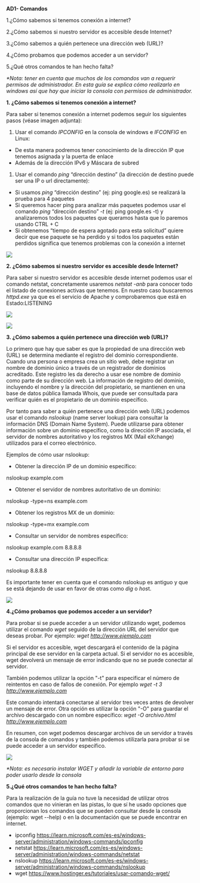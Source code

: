 ﻿**AD1- Comandos**

1.¿Cómo sabemos si tenemos conexión a internet?

2.¿Cómo sabemos si nuestro servidor es accesible desde Internet?

3.¿Cómo sabemos a quién pertenece una dirección web (URL)?

4.¿Cómo probamos que podemos acceder a un servidor?

5.¿Qué otros comandos te han hecho falta?

*\*Nota: tener en cuenta que muchos de los comandos van a requerir permisos de administrador. En esta guía se explica cómo realizarlo en windows así que hay que iniciar la consola con permisos de administrador.*

**1. ¿Cómo sabemos si tenemos conexión a internet?**

Para saber si tenemos conexión a internet podemos seguir los siguientes pasos (véase imagen adjunta):

1. Usar el comando *IPCONFIG* en la consola de windows e *IFCONFIG* en Linux:
- De esta manera podremos tener conocimiento de la dirección IP que tenemos asignada y la puerta de enlace
- Además de la dirección IPv6 y Máscara de subred
1. Usar el comando *ping* “dirección destino” (la dirección de destino puede ser una IP o url directamente):
- Si usamos *ping* “dirección destino” (ej: ping google.es) se realizará la prueba para 4 paquetes
- Si queremos hacer ping para analizar más paquetes podemos usar el comando *ping* “dirección destino” *-t* (ej: ping google.es -t) y analizaremos todos los paquetes que queramos hasta que lo paremos usando CTRL + C
- Si obtenemos “tiempo de espera agotado para esta solicitud” quiere decir que ese paquete se ha perdido y si todos los paquetes están perdidos significa que tenemos problemas con la conexión a internet

![](/imagenes/imagen2.png)

**2. ¿Cómo sabemos si nuestro servidor es accesible desde Internet?** 

Para saber si nuestro servidor es accesible desde internet podemos usar el comando netstat, concretamente usaremos *netstat -anb* para conocer todo el listado de conexiones activas que tenemos. En nuestro caso buscaremos *httpd.exe* ya que es el servicio de Apache y comprobaremos que está en Estado:LISTENING

![](/imagenes/.png)

![](/imagenes/.png)



**3. ¿Cómo sabemos a quién pertenece una dirección web (URL)?**

Lo primero que hay que saber es que la propiedad de una dirección web (URL) se determina mediante el registro del dominio correspondiente. Cuando una persona o empresa crea un sitio web, debe registrar un nombre de dominio único a través de un registrador de dominios acreditado. Este registro les da derecho a usar ese nombre de dominio como parte de su dirección web. La información de registro del dominio, incluyendo el nombre y la dirección del propietario, se mantienen en una base de datos pública llamada Whois, que puede ser consultada para verificar quién es el propietario de un dominio específico.

Por tanto para saber a quién pertenece una dirección web (URL) podemos usar el comando *nslookup* (name server lookup) para consultar la información DNS (Domain Name System). Puede utilizarse para obtener información sobre un dominio específico, como la dirección IP asociada, el servidor de nombres autoritativo y los registros MX (Mail eXchange) utilizados para el correo electrónico.

Ejemplos de cómo usar nslookup:

- Obtener la dirección IP de un dominio específico:

nslookup example.com

- Obtener el servidor de nombres autoritativo de un dominio:

nslookup -type=ns example.com

- Obtener los registros MX de un dominio:

nslookup -type=mx example.com

- Consultar un servidor de nombres específico:

nslookup example.com 8.8.8.8

- Consultar una dirección IP específica:

nslookup 8.8.8.8

Es importante tener en cuenta que el comando nslookup es antiguo y que se está dejando de usar en favor de otras como *dig* o *hos*t.

![](/imagenes/imagen5.png)




**4.¿Cómo probamos que podemos acceder a un servidor?**

Para probar si se puede acceder a un servidor utilizando wget, podemos utilizar el comando *wget* seguido de la dirección URL del servidor que deseas probar. Por ejemplo: *wget http://www.ejemplo.com*

Si el servidor es accesible, wget descargará el contenido de la página principal de ese servidor en la carpeta actual. Si el servidor no es accesible, wget devolverá un mensaje de error indicando que no se puede conectar al servidor.

También podemos utilizar la opción "-t" para especificar el número de reintentos en caso de fallos de conexión. Por ejemplo *wget -t 3 http://www.ejemplo.com*

Este comando intentará conectarse al servidor tres veces antes de devolver un mensaje de error. Otra opción es utilizar la opción "-O" para guardar el archivo descargado con un nombre específico: *wget -O archivo.html http://www.ejemplo.com*

En resumen,  con wget podemos descargar archivos de un servidor a través de la consola de comandos y también podemos utilizarla para probar si se puede acceder a un servidor específico.

![](/imagenes/imagen6.png)

*\*Nota: es necesario instalar WGET y añadir la variable de entorno para poder usarlo desde la consola*


**5.¿Qué otros comandos te han hecho falta?**

Para la realización de la guía no tuve la necesidad de utilizar otros comandos que no vinieran en las pistas, lo que sí he usado opciones que proporcionan los comandos que se pueden consultar desde la consola (ejemplo: wget --help) o en la documentación que se puede encontrar en internet.

- ipconfig https://learn.microsoft.com/es-es/windows-server/administration/windows-commands/ipconfig
- netstat https://learn.microsoft.com/es-es/windows-server/administration/windows-commands/netstat
- nslookup <https://learn.microsoft.com/es-es/windows-server/administration/windows-commands/nslookup>
- wget https://www.hostinger.es/tutoriales/usar-comando-wget/


